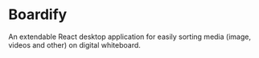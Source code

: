 # Boardify
An extendable React desktop application for easily sorting media (image, videos and other) on digital whiteboard. 
